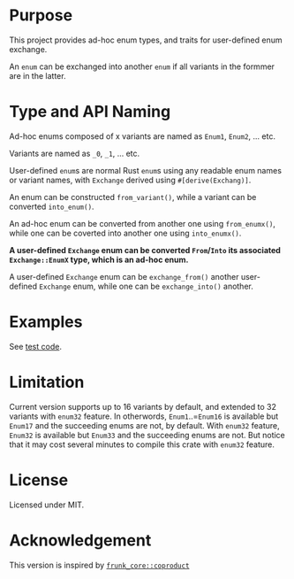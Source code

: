 # Purpose

This project provides ad-hoc enum types, and traits for user-defined enum exchange.

An `enum` can be exchanged into another `enum` if all variants in the formmer are in the latter.

# Type and API Naming

Ad-hoc enums composed of x variants are named as `Enum1`, `Enum2`, ... etc.

Variants are named as `_0`, `_1`, ... etc.

User-defined `enum`s are normal Rust `enum`s using any readable enum names or variant names, with `Exchange` derived using `#[derive(Exchang)]`.

An enum can be constructed `from_variant()`, while a variant can be converted `into_enum()`.

An ad-hoc enum can be converted from another one using `from_enumx()`, while one can be coverted into another one using `into_enumx()`.

**A user-defined `Exchange` enum can be converted `From`/`Into` its associated `Exchange::EnumX` type, which is an ad-hoc enum.**

A user-defined `Exchange` enum can be `exchange_from()` another user-defined `Exchange` enum, while one can be `exchange_into()` another.

# Examples

See [test code](https://github.com/oooutlk/enumx/blob/master/enumx/src/lib.rs#L191).

# Limitation

Current version supports up to 16 variants by default, and extended to 32 variants with `enum32` feature.
In otherwords, `Enum1`..=`Enum16` is available but `Enum17` and the succeeding enums are not, by default.
With `enum32` feature, `Enum32` is available but `Enum33` and the succeeding enums are not.
But notice that it may cost several minutes to compile this crate with `enum32` feature.

# License

Licensed under MIT.

# Acknowledgement

This version is inspired by [`frunk_core::coproduct`](https://docs.rs/frunk_core/0.2.2/frunk_core/coproduct/index.html)
